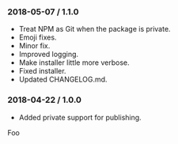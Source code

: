 ### 2018-05-07 / 1.1.0

* Treat NPM as Git when the package is private.
* Emoji fixes.
* Minor fix.
* Improved logging.
* Make installer little more verbose.
* Fixed installer.
* Updated CHANGELOG.md.

### 2018-04-22 / 1.0.0

* Added private support for publishing.

Foo